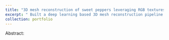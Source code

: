 ```yaml
---
title: "3D mesh reconstruction of sweet peppers leveraging RGB textures"
excerpt: " Built a deep learning based 3D mesh reconstruction pipeline that uses color information in addition to point cloud to reconstruct meshes  <br/><img src='/images/mesh_project_title.png'>"
collection: portfolio
---
```

Abstract:
